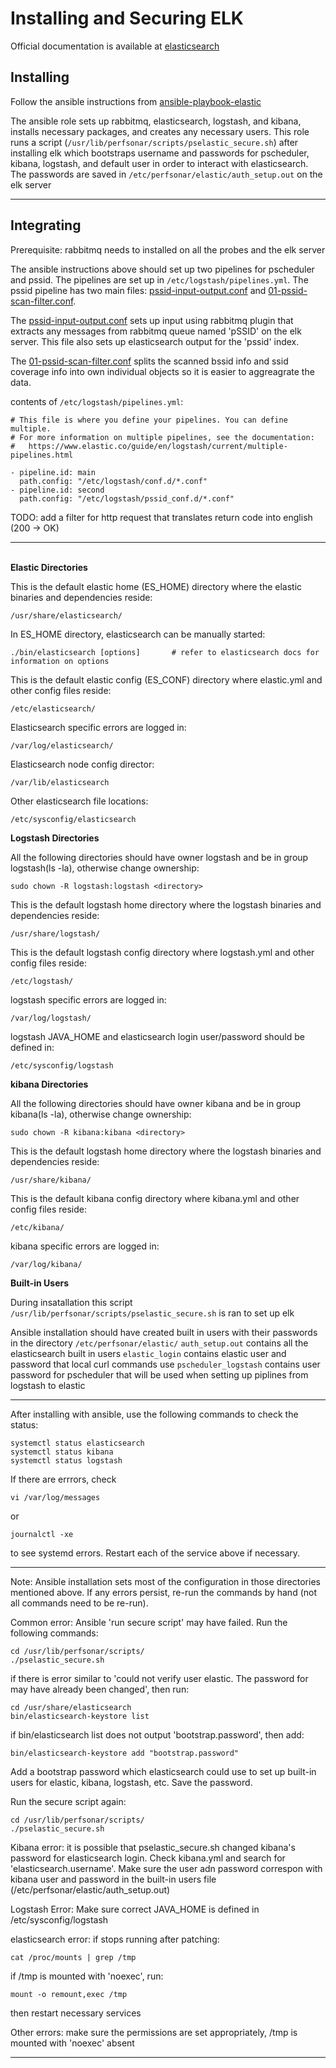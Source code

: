 # Installing and Securing ELK

Official documentation is available at [elasticsearch](https://www.elastic.co/guide/en/elasticsearch/reference/current/elasticsearch-intro.html)

**Installing**
--

Follow the ansible instructions from [ansible-playbook-elastic](https://github.com/UMNET-perfSONAR/ansible-playbook-elastic)

The ansible role sets up rabbitmq, elasticsearch, logstash, and kibana, installs necessary packages, and creates any necessary users. This role runs a script (`/usr/lib/perfsonar/scripts/pselastic_secure.sh`) after installing elk which bootstraps username and passwords for pscheduler, kibana, logstash, and default user in order to interact with elasticsearch. The passwords are saved in `/etc/perfsonar/elastic/auth_setup.out` on the elk server

---

**Integrating**
--

Prerequisite: rabbitmq needs to installed on all the probes and the elk server


The ansible instructions above should set up two pipelines for pscheduler and pssid. The pipelines are set up in `/etc/logstash/pipelines.yml`. The pssid pipeline has two main files: [pssid-input-output.conf](https://github.com/UMNET-perfSONAR/pSSID/blob/master/logstash_conf/pssid_conf.d/pssid-input-output.conf) and [01-pssid-scan-filter.conf](https://github.com/UMNET-perfSONAR/pSSID/blob/master/logstash_conf/pssid_conf.d/01-pssid-scan-filter.conf). 

The [pssid-input-output.conf](https://github.com/UMNET-perfSONAR/pSSID/blob/master/logstash_conf/pssid_conf.d/pssid-input-output.conf) sets up input using rabbitmq plugin that extracts any messages from rabbitmq queue named 'pSSID' on the elk server. This file also sets up elasticsearch output for the 'pssid' index.

The [01-pssid-scan-filter.conf](https://github.com/UMNET-perfSONAR/pSSID/blob/master/logstash_conf/pssid_conf.d/01-pssid-scan-filter.conf) splits the scanned bssid info and ssid coverage info into own individual objects so it is easier to aggreagrate the data.

contents of `/etc/logstash/pipelines.yml`:
```
# This file is where you define your pipelines. You can define multiple.
# For more information on multiple pipelines, see the documentation:
#   https://www.elastic.co/guide/en/logstash/current/multiple-pipelines.html

- pipeline.id: main
  path.config: "/etc/logstash/conf.d/*.conf"
- pipeline.id: second
  path.config: "/etc/logstash/pssid_conf.d/*.conf"

```

TODO: add a filter for http request that translates return code into english (200 -> OK)


---
\
**Elastic Directories**

This is the default elastic home (ES_HOME) directory where the elastic binaries and dependencies reside:

```
/usr/share/elasticsearch/
```
In ES_HOME directory, elasticsearch can be manually started:
```
./bin/elasticsearch [options]		# refer to elasticsearch docs for information on options
```

This is the default elastic config (ES_CONF) directory where elastic.yml and other config files reside:

```
/etc/elasticsearch/
```

Elasticsearch specific errors are logged in:

```
/var/log/elasticsearch/
```

Elasticsearch node config director:
```
/var/lib/elasticsearch
```

Other elasticsearch file locations:
```
/etc/sysconfig/elasticsearch
```


**Logstash Directories**

All the following directories should have owner logstash and be in group logstash(ls -la), otherwise change ownership:
```
sudo chown -R logstash:logstash <directory>
```

This is the default logstash home directory where the logstash binaries and dependencies reside:

```
/usr/share/logstash/
```

This is the default logstash config directory where logstash.yml and other config files reside:

```
/etc/logstash/
```

logstash specific errors are logged in:

```
/var/log/logstash/
```

logstash JAVA_HOME and elasticsearch login user/password should be defined in:
```
/etc/sysconfig/logstash
```


**kibana Directories**

All the following directories should have owner kibana and be in group kibana(ls -la), otherwise change ownership:
``` 
sudo chown -R kibana:kibana <directory>
```

This is the default logstash home directory where the logstash binaries and dependencies reside:

```
/usr/share/kibana/
```

This is the default kibana config directory where kibana.yml and other config files reside:

```
/etc/kibana/
```

kibana specific errors are logged in:

```
/var/log/kibana/
```


**Built-in Users**

During insatallation this script `/usr/lib/perfsonar/scripts/pselastic_secure.sh` is ran to set up elk


Ansible installation should have created built in users with their passwords in the directory `/etc/perfsonar/elastic/`
	`auth_setup.out` contains all the elasticsearch built in users
	`elastic_login` contains elastic user and password that local curl commands use
	`pscheduler_logstash` contains user password for pscheduler that will be used when setting up piplines from logstash to elastic


---


After installing with ansible, use the following commands to check the status:

```
systemctl status elasticsearch
systemctl status kibana
systemctl status logstash
```

If there are errrors, check 
```
vi /var/log/messages
```
or
```
journalctl -xe
```
to see systemd errors. Restart each of the service above if necessary.

---


Note: Ansible installation sets most of the configuration in those directories mentioned above. If any errors persist, re-run the commands by hand (not all commands need to be re-run). 

Common error: Ansible 'run secure script' may have failed. Run the following commands:
```
cd /usr/lib/perfsonar/scripts/
./pselastic_secure.sh
```

if there is error similar to 'could not verify user elastic. The password for may have already been changed', then run:
```
cd /usr/share/elasticsearch
bin/elasticsearch-keystore list
```

if bin/elasticsearch list does not output 'bootstrap.password', then add:
```
bin/elasticsearch-keystore add "bootstrap.password"
```
Add a bootstrap password which elasticsearch could use to set up built-in users for elastic, kibana, logstash, etc. Save the password.

Run the secure script again:
```
cd /usr/lib/perfsonar/scripts/
./pselastic_secure.sh
```

Kibana error: it is possible that pselastic_secure.sh changed kibana's password for elasticsearch login. Check kibana.yml and search for 'elasticsearch.username'. Make sure the user adn password correspon with kibana user and password in the built-in users file (/etc/perfsonar/elastic/auth_setup.out)

Logstash Error: Make sure correct JAVA_HOME is defined in /etc/sysconfig/logstash

elasticsearch error: if stops running after patching:
```
cat /proc/mounts | grep /tmp
```
if /tmp is mounted with 'noexec', run:
```
mount -o remount,exec /tmp
```
then restart necessary services

Other errors: make sure the permissions are set appropriately, /tmp is mounted with 'noexec' absent



---


